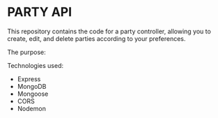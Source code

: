 # PARTY API

This repository contains the code for a party controller, allowing you to create, edit, and delete parties according to your preferences.

The purpose: 


Technologies used:
- Express
- MongoDB
- Mongoose
- CORS
- Nodemon

